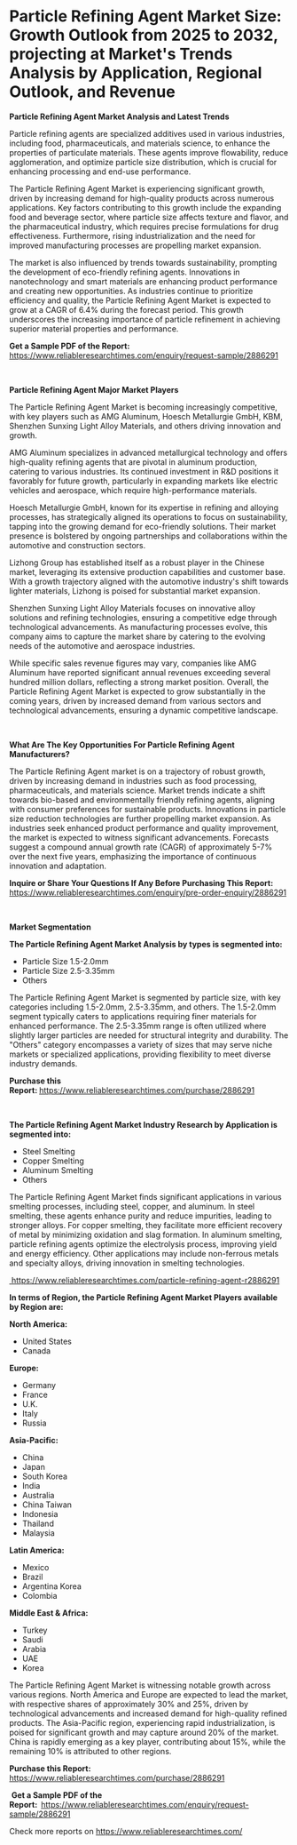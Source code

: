 <p><h1>Particle Refining Agent Market Size: Growth Outlook from 2025 to 2032, projecting at Market's Trends Analysis by Application, Regional Outlook, and Revenue</h1></p><p><strong>Particle Refining Agent Market Analysis and Latest Trends</strong></p>
<p><p>Particle refining agents are specialized additives used in various industries, including food, pharmaceuticals, and materials science, to enhance the properties of particulate materials. These agents improve flowability, reduce agglomeration, and optimize particle size distribution, which is crucial for enhancing processing and end-use performance.</p><p>The Particle Refining Agent Market is experiencing significant growth, driven by increasing demand for high-quality products across numerous applications. Key factors contributing to this growth include the expanding food and beverage sector, where particle size affects texture and flavor, and the pharmaceutical industry, which requires precise formulations for drug effectiveness. Furthermore, rising industrialization and the need for improved manufacturing processes are propelling market expansion.</p><p>The market is also influenced by trends towards sustainability, prompting the development of eco-friendly refining agents. Innovations in nanotechnology and smart materials are enhancing product performance and creating new opportunities. As industries continue to prioritize efficiency and quality, the Particle Refining Agent Market is expected to grow at a CAGR of 6.4% during the forecast period. This growth underscores the increasing importance of particle refinement in achieving superior material properties and performance.</p></p>
<p><strong>Get a Sample PDF of the Report:&nbsp;</strong> <a href="https://www.reliableresearchtimes.com/enquiry/request-sample/2886291?utm_campaign=2733&utm_medium=2&utm_source=Github&utm_content=ia&utm_term=13032025&utm_id=particle-refining-agent">https://www.reliableresearchtimes.com/enquiry/request-sample/2886291</a></p>
<p>&nbsp;</p>
<p><strong>Particle Refining Agent Major Market Players</strong></p>
<p><p>The Particle Refining Agent Market is becoming increasingly competitive, with key players such as AMG Aluminum, Hoesch Metallurgie GmbH, KBM, Shenzhen Sunxing Light Alloy Materials, and others driving innovation and growth. </p><p>AMG Aluminum specializes in advanced metallurgical technology and offers high-quality refining agents that are pivotal in aluminum production, catering to various industries. Its continued investment in R&D positions it favorably for future growth, particularly in expanding markets like electric vehicles and aerospace, which require high-performance materials.</p><p>Hoesch Metallurgie GmbH, known for its expertise in refining and alloying processes, has strategically aligned its operations to focus on sustainability, tapping into the growing demand for eco-friendly solutions. Their market presence is bolstered by ongoing partnerships and collaborations within the automotive and construction sectors.</p><p>Lizhong Group has established itself as a robust player in the Chinese market, leveraging its extensive production capabilities and customer base. With a growth trajectory aligned with the automotive industry's shift towards lighter materials, Lizhong is poised for substantial market expansion.</p><p>Shenzhen Sunxing Light Alloy Materials focuses on innovative alloy solutions and refining technologies, ensuring a competitive edge through technological advancements. As manufacturing processes evolve, this company aims to capture the market share by catering to the evolving needs of the automotive and aerospace industries.</p><p>While specific sales revenue figures may vary, companies like AMG Aluminum have reported significant annual revenues exceeding several hundred million dollars, reflecting a strong market position. Overall, the Particle Refining Agent Market is expected to grow substantially in the coming years, driven by increased demand from various sectors and technological advancements, ensuring a dynamic competitive landscape.</p></p>
<p>&nbsp;</p>
<p><strong>What Are The Key Opportunities For Particle Refining Agent Manufacturers?</strong></p>
<p><p>The Particle Refining Agent market is on a trajectory of robust growth, driven by increasing demand in industries such as food processing, pharmaceuticals, and materials science. Market trends indicate a shift towards bio-based and environmentally friendly refining agents, aligning with consumer preferences for sustainable products. Innovations in particle size reduction technologies are further propelling market expansion. As industries seek enhanced product performance and quality improvement, the market is expected to witness significant advancements. Forecasts suggest a compound annual growth rate (CAGR) of approximately 5-7% over the next five years, emphasizing the importance of continuous innovation and adaptation.</p></p>
<p><strong>Inquire or Share Your Questions If Any Before Purchasing This Report:</strong> <a href="https://www.reliableresearchtimes.com/enquiry/pre-order-enquiry/2886291?utm_campaign=2733&utm_medium=2&utm_source=Github&utm_content=ia&utm_term=13032025&utm_id=particle-refining-agent">https://www.reliableresearchtimes.com/enquiry/pre-order-enquiry/2886291</a></p>
<p>&nbsp;</p>
<p><strong>Market Segmentation</strong></p>
<p><strong>The Particle Refining Agent Market Analysis by types is segmented into:</strong></p>
<p><ul><li>Particle Size 1.5-2.0mm</li><li>Particle Size 2.5-3.35mm</li><li>Others</li></ul></p>
<p><p>The Particle Refining Agent Market is segmented by particle size, with key categories including 1.5-2.0mm, 2.5-3.35mm, and others. The 1.5-2.0mm segment typically caters to applications requiring finer materials for enhanced performance. The 2.5-3.35mm range is often utilized where slightly larger particles are needed for structural integrity and durability. The "Others" category encompasses a variety of sizes that may serve niche markets or specialized applications, providing flexibility to meet diverse industry demands.</p></p>
<p><strong>Purchase this Report:&nbsp;</strong><a href="https://www.reliableresearchtimes.com/purchase/2886291?utm_campaign=2733&utm_medium=2&utm_source=Github&utm_content=ia&utm_term=13032025&utm_id=particle-refining-agent">https://www.reliableresearchtimes.com/purchase/2886291</a></p>
<p>&nbsp;</p>
<p><strong>The Particle Refining Agent Market Industry Research by Application is segmented into:</strong></p>
<p><ul><li>Steel Smelting</li><li>Copper Smelting</li><li>Aluminum Smelting</li><li>Others</li></ul></p>
<p><p>The Particle Refining Agent Market finds significant applications in various smelting processes, including steel, copper, and aluminum. In steel smelting, these agents enhance purity and reduce impurities, leading to stronger alloys. For copper smelting, they facilitate more efficient recovery of metal by minimizing oxidation and slag formation. In aluminum smelting, particle refining agents optimize the electrolysis process, improving yield and energy efficiency. Other applications may include non-ferrous metals and specialty alloys, driving innovation in smelting technologies.</p></p>
<p><a href="https://www.reliableresearchtimes.com/particle-refining-agent-r2886291?utm_campaign=2733&utm_medium=2&utm_source=Github&utm_content=ia&utm_term=13032025&utm_id=particle-refining-agent">&nbsp;https://www.reliableresearchtimes.com/particle-refining-agent-r2886291</a></p>
<p><strong>In terms of Region, the Particle Refining Agent Market Players available by Region are:</strong></p>
<p>
    <p> <strong> North America: </strong>
        <ul>
            <li>United States</li>
            <li>Canada</li>
        </ul>
        </p> 
    <p> <strong> Europe: </strong>
        <ul>
            <li>Germany</li>
            <li>France</li>
            <li>U.K.</li>
            <li>Italy</li>
            <li>Russia</li>
        </ul>
        </p> 
    <p> <strong> Asia-Pacific: </strong>
        <ul>
            <li>China</li>
            <li>Japan</li>
            <li>South Korea</li>
            <li>India</li>
            <li>Australia</li>
            <li>China Taiwan</li>
            <li>Indonesia</li>
            <li>Thailand</li>
            <li>Malaysia</li>
        </ul>
        </p> 
    <p> <strong> Latin America: </strong>
        <ul>
            <li>Mexico</li>
            <li>Brazil</li>
            <li>Argentina Korea</li>
            <li>Colombia</li>
        </ul>
        </p> 
    <p> <strong> Middle East & Africa: </strong>
        <ul>
            <li>Turkey</li>
            <li>Saudi</li>
            <li>Arabia</li>
            <li>UAE</li>
            <li>Korea</li>
        </ul>
    </p>
    </p>
<p><p>The Particle Refining Agent Market is witnessing notable growth across various regions. North America and Europe are expected to lead the market, with respective shares of approximately 30% and 25%, driven by technological advancements and increased demand for high-quality refined products. The Asia-Pacific region, experiencing rapid industrialization, is poised for significant growth and may capture around 20% of the market. China is rapidly emerging as a key player, contributing about 15%, while the remaining 10% is attributed to other regions.</p></p>
<p><strong>Purchase this Report: </strong><a href="https://www.reliableresearchtimes.com/purchase/2886291?utm_campaign=2733&utm_medium=2&utm_source=Github&utm_content=ia&utm_term=13032025&utm_id=particle-refining-agent">https://www.reliableresearchtimes.com/purchase/2886291</a></p>
<p>&nbsp;<strong>Get a Sample PDF of the Report:&nbsp;&nbsp;</strong><a href="https://www.reliableresearchtimes.com/enquiry/request-sample/2886291?utm_campaign=2733&utm_medium=2&utm_source=Github&utm_content=ia&utm_term=13032025&utm_id=particle-refining-agent">https://www.reliableresearchtimes.com/enquiry/request-sample/2886291</a></p>
<p><strong></strong></p>
<p>Check more reports on <a href="https://www.reliableresearchtimes.com/?utm_campaign=2733&utm_medium=2&utm_source=Github&utm_content=ia&utm_term=13032025&utm_id=particle-refining-agent">https://www.reliableresearchtimes.com/</a></p>